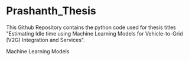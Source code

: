# Prashanth_Thesis

This Github Repository contains the python code used for thesis titles "Estimating Idle time using Machine Learning Models for Vehicle-to-Grid (V2G) Integration and Services".

Machine Learning Models
